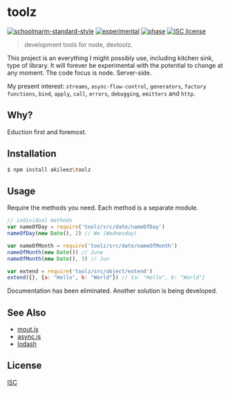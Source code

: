 # toolz
[![schoolmarm-standard-style][marm-image]][marm-url]
[![experimental][stability-image]][stability-url]
[![phase][phase-image]][phase-url]
[![ISC license][license-img]][license-url]

> development tools for node, devtoolz. 

This project is an everything I might possibly use, including kitchen sink, type of library. 
It will forever be experimental with the potential to change at any moment. The code focus is node. Server-side.

My present interest: `streams`, `async-flow-control`, `generators`, `factory functions`,
 `bind`, `apply`, `call`, `errors`, `debugging`, `emitters` and `http`.

## Why?
Eduction first and foremost. 


## Installation
```bash
$ npm install akileez\toolz
```

## Usage
Require the methods you need. Each method is a separate module. 

```js
// individual methods
var nameOfDay = require('toolz/src/date/nameOfDay')
nameOfDay(new Date(), 2) // We (Wednesday)

var nameOfMonth = require('toolz/src/date/nameOfMonth')
nameOfMonth(new Date()) // June
nameOfMonth(new Date(), 3) // Jun

var extend = require('toolz/src/object/extend')
extend({}, {a: "Hello", b: "World"}) // {a: "Hello", b: "World"}

```
Documentation has been eliminated. Another solution is being developed.


## See Also
- [mout.js](http://moutjs.com)
- [async.js](https://github.com/caolan/async)
- [lodash](https://lodash.com)

## License
[ISC](https://tldrlegal.com/license/ISC-license)

[marm-image]: https://img.shields.io/badge/code%20style-marm-brightgreen.svg?style=flat-square
[marm-url]: https://github.com/akileez/eslint-config-marm
[stability-image]: https://img.shields.io/badge/stability-experimental-orange.svg?style=flat-square
[stability-url]: https://github.com/akileez/toolz
[phase-image]: https://img.shields.io/badge/phase-expansion-red.svg?style=flat-square
[phase-url]: https://github.com/akileez/toolz
[license-img]: https://img.shields.io/badge/license-ISC-blue.svg?style=flat-square
[license-url]: https://github.com/akileez/toolz/blob/master/license.md

